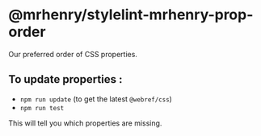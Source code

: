 # @mrhenry/stylelint-mrhenry-prop-order

Our preferred order of CSS properties.

## To update properties :

- `npm run update` (to get the latest `@webref/css`)
- `npm run test`

This will tell you which properties are missing.
